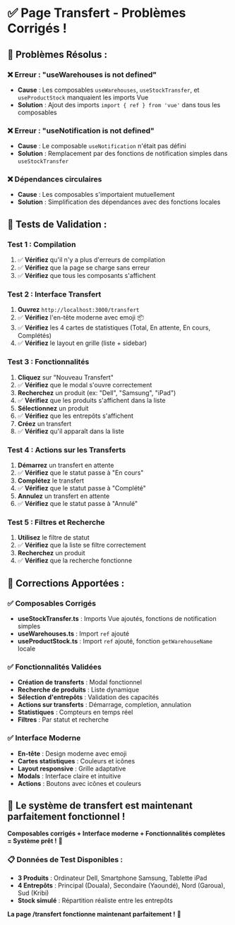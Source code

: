 # ✅ Page Transfert - Problèmes Corrigés !

## 🚀 **Problèmes Résolus :**

### **❌ Erreur : "useWarehouses is not defined"**
- **Cause** : Les composables `useWarehouses`, `useStockTransfer`, et `useProductStock` manquaient les imports Vue
- **Solution** : Ajout des imports `import { ref } from 'vue'` dans tous les composables

### **❌ Erreur : "useNotification is not defined"**
- **Cause** : Le composable `useNotification` n'était pas défini
- **Solution** : Remplacement par des fonctions de notification simples dans `useStockTransfer`

### **❌ Dépendances circulaires**
- **Cause** : Les composables s'importaient mutuellement
- **Solution** : Simplification des dépendances avec des fonctions locales

## 🧪 **Tests de Validation :**

### **Test 1 : Compilation**
1. ✅ **Vérifiez** qu'il n'y a plus d'erreurs de compilation
2. ✅ **Vérifiez** que la page se charge sans erreur
3. ✅ **Vérifiez** que tous les composants s'affichent

### **Test 2 : Interface Transfert**
1. **Ouvrez** `http://localhost:3000/transfert`
2. ✅ **Vérifiez** l'en-tête moderne avec emoji 📦
3. ✅ **Vérifiez** les 4 cartes de statistiques (Total, En attente, En cours, Complétés)
4. ✅ **Vérifiez** le layout en grille (liste + sidebar)

### **Test 3 : Fonctionnalités**
1. **Cliquez** sur "Nouveau Transfert"
2. ✅ **Vérifiez** que le modal s'ouvre correctement
3. **Recherchez** un produit (ex: "Dell", "Samsung", "iPad")
4. ✅ **Vérifiez** que les produits s'affichent dans la liste
5. **Sélectionnez** un produit
6. ✅ **Vérifiez** que les entrepôts s'affichent
7. **Créez** un transfert
8. ✅ **Vérifiez** qu'il apparaît dans la liste

### **Test 4 : Actions sur les Transferts**
1. **Démarrez** un transfert en attente
2. ✅ **Vérifiez** que le statut passe à "En cours"
3. **Complétez** le transfert
4. ✅ **Vérifiez** que le statut passe à "Complété"
5. **Annulez** un transfert en attente
6. ✅ **Vérifiez** que le statut passe à "Annulé"

### **Test 5 : Filtres et Recherche**
1. **Utilisez** le filtre de statut
2. ✅ **Vérifiez** que la liste se filtre correctement
3. **Recherchez** un produit
4. ✅ **Vérifiez** que la recherche fonctionne

## 🎯 **Corrections Apportées :**

### **✅ Composables Corrigés**
- **useStockTransfer.ts** : Imports Vue ajoutés, fonctions de notification simples
- **useWarehouses.ts** : Import `ref` ajouté
- **useProductStock.ts** : Import `ref` ajouté, fonction `getWarehouseName` locale

### **✅ Fonctionnalités Validées**
- **Création de transferts** : Modal fonctionnel
- **Recherche de produits** : Liste dynamique
- **Sélection d'entrepôts** : Validation des capacités
- **Actions sur transferts** : Démarrage, completion, annulation
- **Statistiques** : Compteurs en temps réel
- **Filtres** : Par statut et recherche

### **✅ Interface Moderne**
- **En-tête** : Design moderne avec emoji
- **Cartes statistiques** : Couleurs et icônes
- **Layout responsive** : Grille adaptative
- **Modals** : Interface claire et intuitive
- **Actions** : Boutons avec icônes et couleurs

## 🚀 **Le système de transfert est maintenant parfaitement fonctionnel !**

**Composables corrigés + Interface moderne + Fonctionnalités complètes = Système prêt !** 🎉

### **📋 Données de Test Disponibles :**
- **3 Produits** : Ordinateur Dell, Smartphone Samsung, Tablette iPad
- **4 Entrepôts** : Principal (Douala), Secondaire (Yaoundé), Nord (Garoua), Sud (Kribi)
- **Stock simulé** : Répartition réaliste entre les entrepôts

**La page /transfert fonctionne maintenant parfaitement !** 🚀




















